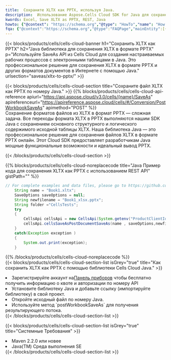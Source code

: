 ```yaml
---
title:  Сохраните XLTX как PPTX, используя Java.
description:  Использование Aspose.Cells Cloud SDK for Java для сохранения файла формата XLTX как файла формата PPTX.
kwords: Excel, Save XLTX as PPTX, REST, Java
howto: {"@context": "https://schema.org","@type": "HowTo","name": "How to save XLTX as PPTX using the Cells Cloud Java library.","description": "How to save XLTX as PPTX using the Cells Cloud Java library.","image": {"@type": "ImageObject"},"url": "/java/saveas/xltx-to-pptx/","step": [{ "@type": "HowToStep","name": "How to save XLTX as PPTX using the Cells Cloud Java library. step 1", "image": {"@type": "ImageObject",},"url": "/java/saveas/xltx-to-pptx/","text": "Register an account at <a href='https://dashboard.aspose.cloud/'>Dashboard</a> to get free API quota & authorization details",},{ "@type": "HowToStep","name": "How to save XLTX as PPTX using the Cells Cloud Java library. step 1", "image": {"@type": "ImageObject",},"url": "/java/saveas/xltx-to-pptx/","text": "Install Java library and add the reference (import the library) to your project.",},{ "@type": "HowToStep","name": "How to save XLTX as PPTX using the Cells Cloud Java library. step 1", "image": {"@type": "ImageObject",},"url": "/java/saveas/xltx-to-pptx/","text": "Open the source file in Java.",},{ "@type": "HowToStep","name": "How to save XLTX as PPTX using the Cells Cloud Java library. step 1", "image": {"@type": "ImageObject",},"url": "/java/saveas/xltx-to-pptx/","text": "Use the `postWorkbookSaveAs` method to retrieve the resulting stream.",}, ],"supply": {"@type": "HowToSupply","name": "document"},"tool": [{"@type": "HowToTool","name": "IntelliJ IDEA, Visual Studio Code, Eclipse"},{"@type": "HowToTool","name": "Aspose Cells"}],"totalTime": "PT6M"}
fqa: {"@context":"https://schema.org","@type":"FAQPage","mainEntity":[{"@type":"Question","name":"Why save file as other formats file in C# using REST API?","acceptedAnswer":{"@type":"Answer","text":"Documents are encoded in many ways, and some files may be incompatible with the software you use. To open and read such files, just save them as appropriate file formats.<br/><ol><li>Install .NET SDK and add the reference (import the library) to your project.</li><li>Open the source file in C# using REST API.</li><li>Call the PostWorkbookSaveAsRequest() method, passing an output filename with required extension.</li><li>Get the result of save as a separate file.</li></ol>"}},{"@type":"Question","name":"What file formats can I save as with your C# library?","acceptedAnswer":{"@type":"Answer","text":"We support a variety of file formats for conversion using .NET library, including XLSX, Excel, xls , PDF, CSV, HTML, Markdown, XML, PNG, JPG, TIFF, Json, TXT and many more."}},{"@type":"Question","name":"What is the maximum allowed file size for conversion using this .NET library?","acceptedAnswer":{"@type":"Answer","text":"There are no file size limits for format conversions using .NET library."}}]}
---
```

{{< blocks/products/cells/cells-cloud-banner h1="Сохранить XLTX как PPTX" h2="Java библиотека для сохранения XLTX в формате PPTX" p="Используйте SaveAs API из Cells Cloud для создания настраиваемых рабочих процессов с электронными таблицами в Java. Это профессиональное решение для сохранения XLTX в формате PPTX и других форматов документов в Интернете с помощью Java." urlsection="saveas/xltx-to-pptx/" >}}

{{< blocks/products/cells/cells-cloud-section title="Сохраните файл XLTX как PPTX по номеру Java." >}}
{{% blocks/products/cells/cells-cloud-api-reference apiurl="https://api.aspose.cloud/v3.0/cells/{name}/SaveAs" apireferenceurl="https://apireference.aspose.cloud/cells/#/Conversion/PostWorkbookSaveAs" apimethod="POST" %}}
<br/>
Сохранение форматов файлов из XLTX в формат PPTX — сложная задача. Все переходы формата XLTX в PPTX выполняются нашим SDK Java с сохранением основного структурного и логического содержимого исходной таблицы XLTX. Наша библиотека Java — это профессиональное решение для сохранения файлов XLTX в формате PPTX онлайн. Этот Cloud SDK предоставляет разработчикам Java мощные функциональные возможности и идеальный вывод PPTX.

{{< /blocks/products/cells/cells-cloud-section >}}

{{% blocks/products/cells/cells-cloud-noreplacecode title="Java Пример кода для сохранения XLTX как PPTX с использованием REST API" gistPath="" %}}
  
```java
// For complete examples and data files, please go to https://github.com/aspose-cells-cloud/aspose-cells-cloud-java/
    String name = "Book1.xltx";
    SaveOptions saveOptions = null;
    String newfilename = "Book1_xlsx.pptx";
    String folder ="CellsTests";
    try 
    {
        CellsApi cellsApi = new CellsApi(System.getenv("ProductClientId"), System.getenv("ProductClientSecret"));
        cellsApi.cellsSaveAsPostDocumentSaveAs(name , saveOptions,newfilename,false,false,folder,null,null,null,true);                       
    }
    catch(Exception exception )
    {
        System.out.print(exception);
    }
```
  
{{% /blocks/products/cells/cells-cloud-noreplacecode %}}
<br/>
{{< blocks/products/cells/cells-cloud-section-list isGrey="true" title="Как сохранить XLTX как PPTX с помощью библиотеки Cells Cloud Java." >}}
<li> Зарегистрируйте аккаунт на<a href="https://dashboard.aspose.cloud/">Панель приборов</a> чтобы бесплатно получить информацию о квоте и авторизации по номеру API</li>
<li>Установите библиотеку Java и добавьте ссылку (импортируйте библиотеку) в свой проект.</li>
<li>Откройте исходный файл по номеру Java.</li>
<li>Используйте метод `postWorkbookSaveAs` для получения результирующего потока.</li>
{{< /blocks/products/cells/cells-cloud-section-list >}}

{{< blocks/products/cells/cells-cloud-section-list isGrey="true" title="Системные Требования" >}}
<li>Maven 2.2.0 или новее</li>
<li>Java(TM) Среда выполнения SE</li>
{{< /blocks/products/cells/cells-cloud-section-list >}}

